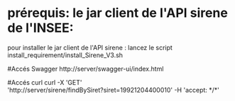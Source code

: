 # prérequis: le jar client de l'API sirene de l'INSEE:
pour installer le jar client de l'API sirene :
lancez le script  install_requirement/install_Sirene_V3.sh 


#Accés Swagger
http://server/swagger-ui/index.html

#Accés curl
curl -X 'GET' \
  'http://server/sirene/findBySiret?siret=19921204400010'   -H 'accept: \*/\*'